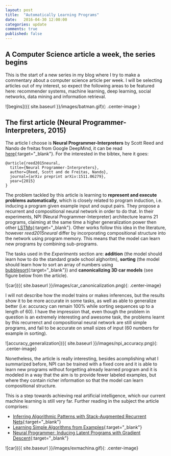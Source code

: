 ```yaml
---
layout: post
title:  "Automatically Learning Programs"
date:   2016-04-30 12:00:00
categories: update
comments: true
published: false
---
```


## A Computer Science article a week, the series begins 




This is the start of a new series in my blog where I try to make a commentary about a computer science article per week.
I will be selecting articles out of my interest, so expect the following areas to be featured here: recommender systems, machine learning, deep learning, social networks, data mining and information retrieval.

![begins]({{ site.baseurl }}/images/batman.gif){: .center-image } 


## The first article (Neural Programmer-Interpreters, 2015)


The article I choose is __Neural Programmer-Interpreters__ by Scott Reed and Nando de freitas from Google DeepMind, it can be read [here](http://arxiv.org/abs/1511.06279){:target="_blank"}. For the interested in the bibtex, here it goes:


```
@article{reed2015neural,
  title={Neural Programmer-Interpreters},
  author={Reed, Scott and de Freitas, Nando},
  journal={arXiv preprint arXiv:1511.06279},
  year={2015}
}
```

The problem tackled by this article is learning to __represent and execute problems automatically__, which is closely related to program induction, i.e. inducing a program given example input and ouput pairs. They propose a recurrent and compositional neural network in order to do that. In their experiments,  NPI (Neural Programmer-Interpreter) architecture learns 21 programs, claiming at the same time a higher generalization power then other [LSTMs](https://en.wikipedia.org/wiki/Long_short-term_memory){:target="_blank"}. Other works follow this idea in the literature, however _reed2015neural_ differ by incorporating compositional structure into the network using program memory. This means that the model can learn new programs by combining sub-programs.


The tasks used in the _Experiments_ section are: __addition__ (the model should learn how to do the standard grade school alghoritm), __sorting__ (the model should learn how to sort an array of numbers using [bubblesort](https://en.wikipedia.org/wiki/Bubble_sort){:target="_blank"}) and __canonicalizing 3D car models__ (see figure below from the article).

![car]({{ site.baseurl }}/images/car_canonicalization.png){: .center-image}


I will not describe how the model trains or makes inferences, but the results show it to be more accurate in some tasks, as well as able to generalize better (i.e: accuracy can remain 100% while sorting sequences up to a length of 60). I have the impression that, even though the problem in question is an extremely interesting and awesome task, the problems learnt by this recurrenct and compositional neural network are still simple programs, and fail to be accurate on small sizes of input (60 numbers for example in sorting). 

![accuracy_generalization]({{ site.baseurl }}/images/npi_accuracy.png){: .center-image}

Nonetheless, the article is really interesting, besides acomplishing what I summarized before, NPI can be trained with a fixed core and it is able to learn new programs without forgetting already learned program and it is modeled in a way that the aim is to provide fewer labeled examples, but where they contain richer information so that the model can learn compositional structure. 

This is a step towards achieving real artificial intelligence, which our current machine learning is still very far. Further reading in the subject the article comprises:

* [Inferring Algorithmic Patterns with Stack-Augmented Recurrent Nets](http://arxiv.org/abs/1503.01007){:target="_blank"}
* [Learning Simple Algorithms from Examples](http://arxiv.org/abs/1511.07275){:target="_blank"}
* [Neural Programmer: Inducing Latent Programs with Gradient Descent](http://arxiv.org/abs/1511.04834){:target="_blank"}

![car]({{ site.baseurl }}/images/exmachina.gif){: .center-image}
